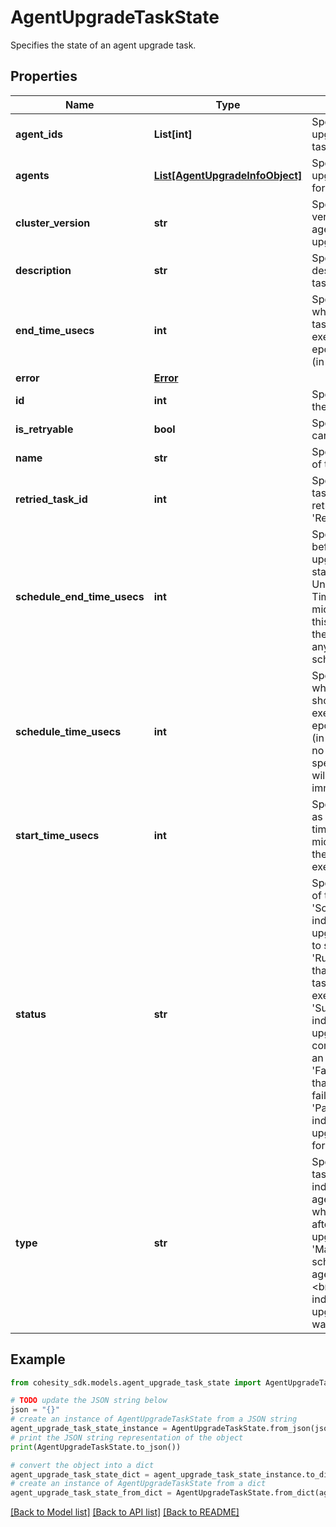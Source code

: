 # AgentUpgradeTaskState

Specifies the state of an agent upgrade task.

## Properties

Name | Type | Description | Notes
------------ | ------------- | ------------- | -------------
**agent_ids** | **List[int]** | Specifies the agents upgraded in the task. | [optional] 
**agents** | [**List[AgentUpgradeInfoObject]**](AgentUpgradeInfoObject.md) | Specifies the upgrade information for each agent. | [optional] 
**cluster_version** | **str** | Specifies the version to which agents are upgraded. | [optional] 
**description** | **str** | Specifies the description of the task. | [optional] 
**end_time_usecs** | **int** | Specifies the time when the upgrade task completed execution as a Unix epoch Timestamp (in microseconds). | [optional] 
**error** | [**Error**](Error.md) |  | [optional] 
**id** | **int** | Specifies the ID of the task. | [optional] 
**is_retryable** | **bool** | Specifies if a task can be retried. | [optional] 
**name** | **str** | Specifies the name of the task. | [optional] 
**retried_task_id** | **int** | Specifies ID of a task which was retried if type is &#39;Retry&#39;. | [optional] 
**schedule_end_time_usecs** | **int** | Specifies the time before which the upgrade task should start execution as a Unix epoch Timestamp (in microseconds). If this is not specified the task will start anytime after scheduleTimeUsecs. | [optional] 
**schedule_time_usecs** | **int** | Specifies the time when the task should start execution as a Unix epoch Timestamp (in microseconds). If no schedule is specified, the task will start immediately. | [optional] 
**start_time_usecs** | **int** | Specifies the time, as a Unix epoch timestamp in microseconds, when the task started execution. | [optional] 
**status** | **str** | Specifies the status of the task.&lt;br&gt; &#39;Scheduled&#39; indicates that the upgrade task is yet to start.&lt;br&gt; &#39;Running&#39; indicates that the upgrade task has started execution.&lt;br&gt; &#39;Succeeded&#39; indicates that the upgrade task completed without an error.&lt;br&gt; &#39;Failed&#39; indicates that upgrade has failed for all agents. &#39;PartiallyFailed&#39; indicates that upgrade has failed for some agents. | [optional] 
**type** | **str** | Specifes the type of task.&lt;br&gt; &#39;Auto&#39; indicates an auto agent upgrade task which is started after a cluster upgrade.&lt;br&gt; &#39;Manual&#39; indicates a schedule based agent upgrade task.&lt;br&gt; &#39;Retry&#39; indicates an agent upgrade task which was retried. | [optional] 

## Example

```python
from cohesity_sdk.models.agent_upgrade_task_state import AgentUpgradeTaskState

# TODO update the JSON string below
json = "{}"
# create an instance of AgentUpgradeTaskState from a JSON string
agent_upgrade_task_state_instance = AgentUpgradeTaskState.from_json(json)
# print the JSON string representation of the object
print(AgentUpgradeTaskState.to_json())

# convert the object into a dict
agent_upgrade_task_state_dict = agent_upgrade_task_state_instance.to_dict()
# create an instance of AgentUpgradeTaskState from a dict
agent_upgrade_task_state_from_dict = AgentUpgradeTaskState.from_dict(agent_upgrade_task_state_dict)
```
[[Back to Model list]](../README.md#documentation-for-models) [[Back to API list]](../README.md#documentation-for-api-endpoints) [[Back to README]](../README.md)


